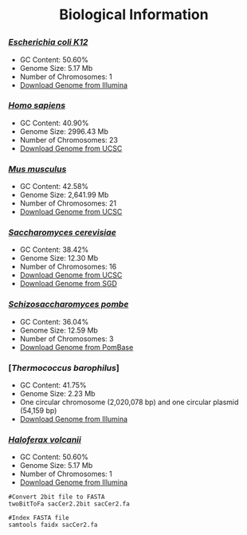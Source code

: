 <h1><p align="center">Biological Information</p></h1>

### [*Escherichia coli K12*](https://www.ncbi.nlm.nih.gov/genome/167)
* GC Content: 50.60%
* Genome Size: 5.17 Mb
* Number of Chromosomes: 1
* [Download Genome from Illumina](http://support.illumina.com/sequencing/sequencing_software/igenome.html)

### [*Homo sapiens*](https://www.ncbi.nlm.nih.gov/genome/51)
* GC Content: 40.90%
* Genome Size: 2996.43 Mb
* Number of Chromosomes: 23
* [Download Genome from UCSC](http://hgdownload.soe.ucsc.edu/goldenPath/hg38/bigZips/)

### [*Mus musculus*](https://www.ncbi.nlm.nih.gov/genome/?term=Mus+musculus+%28house+mouse%29)
* GC Content: 42.58%
* Genome Size: 2,641.99 Mb
* Number of Chromosomes: 21
* [Download Genome from UCSC](http://hgdownload.soe.ucsc.edu/goldenPath/mm10/bigZips/)

### [*Saccharomyces cerevisiae*](https://www.ncbi.nlm.nih.gov/genome/15)
* GC Content: 38.42%
* Genome Size: 12.30 Mb
* Number of Chromosomes: 16
* [Download Genome from UCSC](http://hgdownload.soe.ucsc.edu/goldenPath/sacCer2/bigZips/)
* [Download Genome from SGD](http://www.yeastgenome.org/)

### [*Schizosaccharomyces pombe*](https://www.ncbi.nlm.nih.gov/genome/14)
* GC Content: 36.04%
* Genome Size: 12.59 Mb
* Number of Chromosomes: 3
* [Download Genome from PomBase](https://www.pombase.org/downloads/genome-datasets)

### [*Thermococcus barophilus*]
[Genomic sequence]:(https://www.ncbi.nlm.nih.gov/nuccore/NC_014804.1)
[Plasmid sequence]:(https://www.ncbi.nlm.nih.gov/nuccore/NC_015471.1)
* GC Content: 41.75%
* Genome Size: 2.23 Mb
* One circular chromosome (2,020,078 bp) and one circular plasmid (54,159 bp)
* [Download Genome from Illumina](http://support.illumina.com/sequencing/sequencing_software/igenome.html)

### [*Haloferax volcanii*](https://www.ncbi.nlm.nih.gov/genome/167)
* GC Content: 50.60%
* Genome Size: 5.17 Mb
* Number of Chromosomes: 1
* [Download Genome from Illumina](http://support.illumina.com/sequencing/sequencing_software/igenome.html)

```
#Convert 2bit file to FASTA
twoBitToFa sacCer2.2bit sacCer2.fa

#Index FASTA file
samtools faidx sacCer2.fa
```
